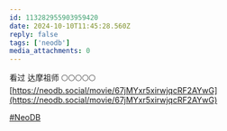 ```yaml
---
id: 113282955903959420
date: 2024-10-10T11:45:28.560Z
reply: false
tags: ['neodb']
media_attachments: 0
---
```


看过 达摩祖师 🌕🌕🌕🌕🌕   
[https://neodb.social/movie/67jMYxr5xirwjqcRF2AYwG](https://neodb.social/movie/67jMYxr5xirwjqcRF2AYwG)

[#NeoDB](https://e5n.cc/tags/NeoDB)

